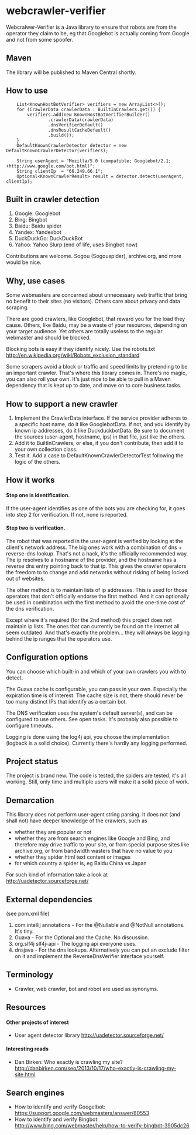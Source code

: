 # webcrawler-verifier

Webcralwer-Verifier is a Java library to ensure that robots are from the operator they claim to be,
eg that Googlebot is actually coming from Google and not from some spoofer.


## Maven

The library will be published to Maven Central shortly.


## How to use

        List<KnownHostBotVerifier> verifiers = new ArrayList<>();
        for (CrawlerData crawlerData : BuiltInCrawlers.get()) {
            verifiers.add(new KnownHostBotVerifierBuilder()
                    .crawlerData(crawlerData)
                    .dnsVerifierDefault()
                    .dnsResultCacheDefault()
                    .build());
        }
        DefaultKnownCrawlerDetector detector = new DefaultKnownCrawlerDetector(verifiers);

        String userAgent = "Mozilla/5.0 (compatible; Googlebot/2.1; +http://www.google.com/bot.html)";
        String clientIp  = "66.249.66.1";
        Optional<KnownCrawlerResult> result = detector.detect(userAgent, clientIp);


## Built in crawler detection

1. Google: Googlebot
1. Bing: Bingbot
1. Baidu: Baidu spider
1. Yandex: Yandexbot
1. DuckDuckGo: DuckDuckBot
1. Yahoo: Yahoo Slurp (end of life, uses Bingbot now)

Contributions are welcome.
Sogou (Sogouspider), archive.org, and more would be nice.


## Why, use cases

Some webmasters are concerned about unnecessary web traffic that bring no benefit to their sites (no visitors).
Others care about privacy and data scraping.

There are good crawlers, like Googlebot, that reward you for the load they cause.
Others, like Baidu, may be a waste of your resources, depending on your target audience.
Yet others are totally useless to the regular webmaster and should be blocked.

Blocking bots is easy if they identify nicely. Use the robots.txt http://en.wikipedia.org/wiki/Robots_exclusion_standard

Some scrapers avoid a block or traffic and speed limits by pretending to be an important crawler.
That's where this library comes in. There's no magic, you can also roll your own. It's just nice to
be able to pull in a Maven dependency that is kept up to date, and move on to core business tasks.


## How to support a new crawler

1. Implement the CrawlerData interface.
   If the service provider adheres to a specific host name, do it like GooglebotData.
   If not, and you identify by known ip addresses, do it like DuckduckbotData.
   Be sure to document the sources (user-agent, hostname, ips) in that file, just like the others.
1. Add it to BuiltInCrawlers, or else, if you don't contribute, then add it to your own collection class.
1. Test it. Add a case to DefaultKnownCrawlerDetectorTest following the logic of the others.


## How it works

#### Step one is identification.

If the user-agent identifies as one of the bots you are checking for, it goes into step 2 for verification.
If not, none is reported.

#### Step two is verification.

The robot that was reported in the user-agent is verified by looking at the client's network address.
The big ones work with a combination of dns + reverse-dns lookup. That's not a hack, it's the officially
recommended way. The ip resolves to a hostname of the provider, and the hostname has a reverse dns entry
pointing back to that ip. This gives the crawler operators the freedom to to change and add networks
without risking of being locked out of websites.

The other method is to maintain lists of ip addresses. This is used for those operators that don't
officially endorse the first method. And it can optionally be used in combination with the first method
to avoid the one-time cost of the dns verification.

Except where it's required (for the 2nd method) this project does not maintain ip lists. The ones that
can currently be found on the internet all seem outdated. And that's exactly the problem... they will
always be lagging behind the ip ranges that the operators use.


## Configuration options

You can choose which built-in and which of your own crawlers you with to detect.

The Guava cache is configurable, you can pass in your own. Especially the expiration time is of interest.
The cache size is not, there should never be too many distinct IPs that identify as a certain bot.

The DNS verification uses the system's default server(s), and can be configured to use others. See
open tasks. It's probably also possible to configure timeouts.

Logging is done using the log4j api, you choose the implementation (logback is a solid choice).
Currently there's hardly any logging performed.


## Project status

The project is brand new. The code is tested, the spiders are tested, it's all working. Still, only time
and multiple users will make it a solid piece of work.


## Demarcation

This library does not perform user-agent string parsing. It does not (and shall not) have deeper knowledge
of the crawlers, such as

- whether they are popular or not
- whether they are from search engines like Google and Bing, and therefore may drive traffic to your site,
  or from special purpose sites like archive.org, or from bandwidth wasters that have no value to you
- whether they spider html text content or images
- for which country a spider is, eg Baidu China vs Japan

For such kind of information take a look at http://uadetector.sourceforge.net/


## External dependencies

(see pom.xml file)

1. com.intellij annotations - For the @Nullable and @NotNull annotations. It's tiny.
1. Guava - For the Optional and the Cache. No discussion.
1. org.slf4j slf4j-api - The logging api everyone uses.
1. dnsjava - For the dns lookups. Alternatively you can put an exclude filter on it and implement the
   ReverseDnsVerifier interface yourself.


## Terminology

- Crawler, web crawler, bot and robot are used as synonyms.


## Resources

#### Other projects of interest

- User agent detector library http://uadetector.sourceforge.net/

#### Interesting reads

- Dan Birken: Who exactly is crawling my site? http://danbirken.com/seo/2013/10/17/who-exactly-is-crawling-my-site.html

## Search engines

- How to identify and verify Googelbot: https://support.google.com/webmasters/answer/80553
- How to identify and verify Bingbot: http://www.bing.com/webmaster/help/how-to-verify-bingbot-3905dc26
